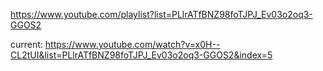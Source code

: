 https://www.youtube.com/playlist?list=PLlrATfBNZ98foTJPJ_Ev03o2oq3-GGOS2


current:
https://www.youtube.com/watch?v=x0H--CL2tUI&list=PLlrATfBNZ98foTJPJ_Ev03o2oq3-GGOS2&index=5
